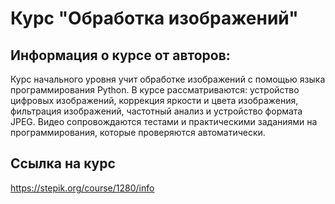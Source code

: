 # Курс "Обработка изображений"

## Информация о курсе от авторов:
Курс начального уровня учит обработке изображений с помощью языка программирования Python. В курсе рассматриваются: устройство цифровых изображений, коррекция яркости и цвета изображения, фильтрация изображений, частотный анализ и устройство формата JPEG. Видео сопровождаются тестами и практическими заданиями на программирования, которые проверяются автоматически.

## Ссылка на курс
https://stepik.org/course/1280/info